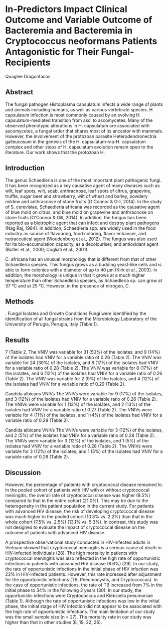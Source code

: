 # In-Predictors Impact Clinical Outcome and Variable Outcome of Bacteremia and Bacteremia in Cryptococcus neoformans Patients Antagonistic for Their Fungal-Recipients
Quaglee Dragontacos


## Abstract
The fungal pathogen Histoplasma capsulatum infects a wide range of plants and animals including humans, as well as various vertebrate species. H. capsulatum infection is most commonly caused by an evolving H. capsulatum-mediated transition from asci to ascomycetes. Many of the observed phenotypic alterations in H. capsulatum are associated with ascomycetes, a fungal order that shares most of its ancestor with mammals. However, the involvement of the protozoan parasite Heterodendronectria galleucosum in the genesis of the H. capsulatum-via-H. capsulatum complex and other steps of H. capsulatum evolution remain open to the literature. Our work shows that the protozoan H.


## Introduction
The genus Schaedleria is one of the most important plant pathogenic fungi. It has been recognized as a key causative agent of many diseases such as wilt, leaf spots, wilt, scab, anthracnose, leaf spots of citrus, grapevine, truffle, sugar beet and strawberry, wilt of wheat and barley, powdery mildew and anthracnose of stone fruits (O'Connor & Gill, 2014). In the study of S. cerevisiae, Schaedleria africana was recorded as the causative agent of blue mold on citrus, and blue mold on grapevine and anthracnose on stone fruits (O'Connor & Gill, 2014). In addition, the fungus has been reported as a biotrophic agent that can infect and destroy plant pathogens (Nag Raj, 1984). In addition, Schaedleria spp. are widely used in the food industry as source of flavouring, food coloring, flavor enhancer, and nutraceutical agent (Woudenberg et al., 2012). The fungus was also used for its bio-accumulation capacity, as a decolouriser, and antioxidant agent (Butler et al., 2000; Cogliati et al., 2001).

C. africana has an unusual morphology that is different from that of other Schaedleria species. This fungus grows as a budding yeast-like cells and is able to form colonies with a diameter of up to 40 µm (Kirk et al., 2003). In addition, the morphology is unique in that it grows at a much higher temperature than other Schaedleria species, as Schaedleria sp. can grow at 37 °C and at 25 °C. However, in the presence of nitrogen, C.


## Methods
. Fungal Isolates and Growth Conditions
Fungi were identified by the identification of all fungal strains from the Microbiology Laboratory of the University of Perugia, Perugia, Italy (Table 1).


## Results
7 (Table 2. The VNIV was variable for 31 (50%) of the isolates, and 9 (14%) of the isolates had VNIV for a variable ratio of 0.26 (Table 2). The VNIV was variable for 24 (30%) of the isolates, and 8 (17%) of the isolates had VNIV for a variable ratio of 0.28 (Table 2). The VNIV was variable for 8 (17%) of the isolates, and 6 (12%) of the isolates had VNIV for a variable ratio of 0.26 (Table 2). The VNIV was variable for 2 (9%) of the isolates, and 4 (12%) of the isolates had VNIV for a variable ratio of 0.29 (Table 2).

Candida albicans VNIVs
The VNIVs were variable for 9 (17%) of the isolates, and 3 (12%) of the isolates had VNIV for a variable ratio of 0.26 (Table 2). The VNIVs were variable for 1 (13%) of the isolates, and 2 (13%) of the isolates had VNIV for a variable ratio of 0.27 (Table 2). The VNIVs were variable for 4 (11%) of the isolates, and 1 (4%) of the isolates had VNIV for a variable ratio of 0.28 (Table 2).

Candida albicans VNIVs
The VNIVs were variable for 3 (12%) of the isolates, and 2 (5%) of the isolates had VNIV for a variable ratio of 0.28 (Table 2). The VNIVs were variable for 3 (12%) of the isolates, and 1 (5%) of the isolates had VNIV for a variable ratio of 0.28 (Table 2). The VNIVs were variable for 3 (12%) of the isolates, and 1 (5%) of the isolates had VNIV for a variable ratio of 0.28 (Table 2).


## Discussion
However, the percentage of patients with cryptococcal disease remained lo. In the pooled cohort of patients with HIV with or without cryptococcal meningitis, the overall rate of cryptococcal disease was higher (8.5%) compared to that in the entire cohort (21.0%). This may be due to the heterogeneity in the patient population in the current study. For patients with advanced HIV disease, the risk of developing cryptococcal disease was much higher in the pooled cohort (10.3% vs. 2.2%) than that in the whole cohort (7.5% vs. 2.5%) (13.1% vs. 5.3%). In contrast, this study was not designed to evaluate the impact of cryptococcal disease on the outcome of patients with advanced HIV disease.

A prospective observational study conducted in HIV-infected adults in Vietnam showed that cryptococcal meningitis is a serious cause of death in HIV-infected individuals (28). The high mortality in patients with cryptococcal meningitis was also reflected in the high rate of opportunistic infections in patients with advanced HIV disease (8.6%) (29). In our study, the rate of opportunistic infections in the initial phase of HIV infection was 23% in HIV-infected patients. However, this rate increased after adjustment for the opportunistic infections (TB, Pneumocystis, and Cryptococcus). In the case of opportunistic infections, the rate of TB increased from 7% in the initial phase to 34% in the following 3 years (30). In our study, the opportunistic infections were Cryptococcus and Klebsiella pneumoniae (Table 1). Although the rate of opportunistic infections was low in the initial phase, the initial stage of HIV infection did not appear to be associated with the high rate of opportunistic infections. The main limitation of our study was the small sample size (n = 27). The mortality rate in our study was higher than that in other studies (8, 19, 22, 26).
